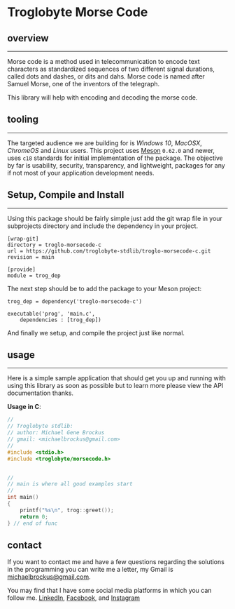 # Troglobyte Morse Code

## overview

* * *

Morse code is a method used in telecommunication to encode text characters as
standardized sequences of two different signal durations, called dots and dashes,
or dits and dahs. Morse code is named after Samuel Morse, one of the inventors of
the telegraph.

This library will help with encoding and decoding the morse code.

## tooling

* * *

The targeted audience we are building for is *Windows 10*, *MacOSX*, *ChromeOS*
and *Linux* users. This project uses [Meson](https://mesonbuild.com/) `0.62.0`
and newer, uses `c18` standards for initial implementation of the package. The
objective by far is usability, security, transparency, and lightweight, packages
for any if not most of your application development needs.

## Setup, Compile and Install

* * *

Using this package should be fairly simple just add the git wrap file
in your subprojects directory and include the dependency in your project.

```console
[wrap-git]
directory = troglo-morsecode-c
url = https://github.com/troglobyte-stdlib/troglo-morsecode-c.git
revision = main

[provide]
module = trog_dep
```


The next step should be to add the package to your Meson project:

```meson
trog_dep = dependency('troglo-morsecode-c')

executable('prog', 'main.c',
    dependencies : [trog_dep])

```

And finally we setup, and compile the project just like normal.

## usage

* * *

Here is a simple sample application that should get you up and
running with using this library as soon as possible but to learn
more please view the API documentation thanks.

**Usage in C**:

```c
//
// Troglobyte stdlib:
// author: Michael Gene Brockus
// gmail: <michaelbrockus@gmail.com>
//
#include <stdio.h>
#include <troglobyte/morsecode.h>


//
// main is where all good examples start
//
int main()
{
    printf("%s\n", trog::greet());
    return 0;
} // end of func

```

## contact

If you want to contact me and have a few questions
regarding the solutions in the programming you can write
me a letter, my Gmail is <michaelbrockus@gmail.com>.

You may find that I have some social media platforms
in which you can follow me. [LinkedIn](https://www.linkedin.com/in/michael-brockus), [Facebook](https://facebook.com/michael.brockus.555), and [Instagram](https://instagram.com/troglobyte_coder/)

